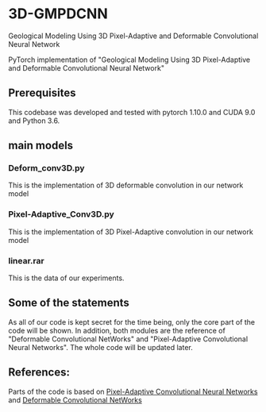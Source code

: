 # 3D-GMPDCNN
Geological Modeling Using 3D Pixel-Adaptive and Deformable Convolutional Neural Network

PyTorch implementation of "Geological Modeling Using 3D Pixel-Adaptive and Deformable Convolutional Neural Network"

## Prerequisites
This codebase was developed and tested with pytorch 1.10.0 and CUDA 9.0 and Python 3.6.

## main models

### Deform_conv3D.py
This is the implementation of 3D deformable convolution in our network model

### Pixel-Adaptive_Conv3D.py
This is the implementation of 3D Pixel-Adaptive convolution in our network model

### linear.rar
This is the data of our experiments.
## Some of the statements
As all of our code is kept secret for the time being, only the core part of the code will be shown. In addition, both modules are the reference of "Deformable Convolutional NetWorks" and "Pixel-Adaptive Convolutional Neural Networks". 
The whole code will be updated later.

## References:
Parts of the code is based on [Pixel-Adaptive Convolutional Neural Networks](https://creativecommons.org/licenses/by-nc-sa/4.0/legalcode) and [Deformable Convolutional NetWorks](https://github.com/msracver/Deformable-ConvNets)

